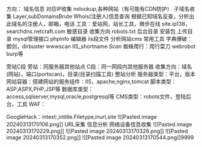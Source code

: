 方向：
域名信息
	对应IP收集
		nslookup,各种网站（有可能有CDN防护）
	子域名收集
		Layer,subDomainsBrute
	Whois(注册人)信息查询
		根据已知域名反查，分析出此域名的注册人，邮箱，电话
		工具：爱站网，站长工具，微步在线
		site.ip138，searchdns.netcraft.com
敏感目录
	收集方向
		robots.txt 后台目录 安装包 上传目录 mysql管理接口 phpinfo 编辑器 iis段文件 分析网站cms
	常用工具
		字典爆破：御剑，dirbuster wwwscan IIS_shortname _Scan_
		蜘蛛爬行：爬行菜刀 webrobot burp等
		
旁站C段
	旁站：同服务器其他站点
	C段：同一网段内其他服务器
	收集方向：域名(网站)，端口(portscan)，目录(目录扫描工具)
整站分析
	服务器类型：平台，版本
	网站容器：搭建网站的服务组件：IIS，apache,nginx,tomcat
	脚本类型：ASP,ASPX,PHP,JSP等
	数据库类型：access,sqlserver,mysql,oracle,postgresql等
	CMS类型：robots文件，登陆后台，工具
	WAF：
	
GoogleHack：intext:,intitle.Filetype,inurl,site
![[Pasted image 20240313170106.png]]
URL采集
信息分析
	网络设备信息收集
	![[Pasted image 20240313170229.png]]
	![[Pasted image 20240313170326.png]]
	![[Pasted image 20240313170352.png]]
	![[Pasted image 20240313170544.png]]9999